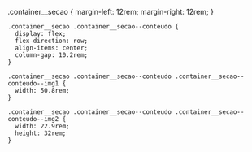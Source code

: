  .container__secao {
      margin-left: 12rem;
      margin-right: 12rem;
    }
  
    .container__secao .container__secao--conteudo {
      display: flex;
      flex-direction: row;
      align-items: center;
      column-gap: 10.2rem;
    }
  
    .container__secao .container__secao--conteudo .container__secao--conteudo--img1 {
      width: 50.8rem;
    }
  
    .container__secao .container__secao--conteudo .container__secao--conteudo--img2 {
      width: 22.9rem;
      height: 32rem;
    }
    
